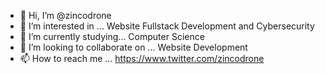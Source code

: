 - 👋 Hi, I’m @zincodrone
- 👀 I’m interested in ... Website Fullstack Development and Cybersecurity
- 🌱 I’m currently studying... Computer Science
- 💞️ I’m looking to collaborate on ... Website Development
- 📫 How to reach me ... https://www.twitter.com/zincodrone

<!---
zincodrone/zincodrone is a ✨ special ✨ repository because its `README.md` (this file) appears on your GitHub profile.
You can click the Preview link to take a look at your changes.
--->
